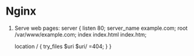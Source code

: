 # Nginx

1. Serve web pages:
  server {
    listen 80;
    server_name example.com;
    root /var/www/example.com;
    index index.html index.htm;

    location / {
        try_files $uri $uri/ =404;
    }
  }

